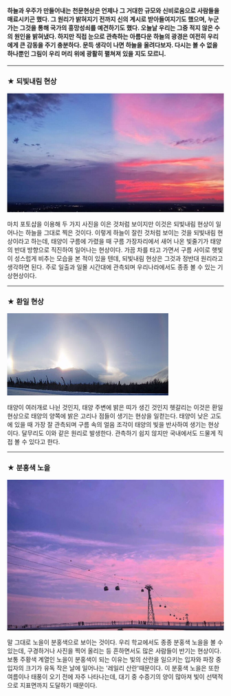 
#### 하늘과 우주가 만들어내는 천문현상은 언제나 그 거대한 규모와 신비로움으로 사람들을 매료시키곤 했다. 그 원리가 밝혀지기 전까지 신의 계시로 받아들여지기도 했으며, 누군가는 그것을 통해 국가의 흥망성쇠를 예견하기도 했다. 오늘날 우리는 그중 적지 않은 수의 원인을 밝혀냈다. 하지만 직접 눈으로 관측하는 아름다운 하늘의 광경은 여전히 우리에게 큰 감동을 주기 충분하다. 문득 생각이 나면 하늘을 올려다보자. 다시는 볼 수 없을 하나뿐인 그림이 우리 머리 위에 광활히 펼쳐져 있을 지도 모르니.
---
### ★ 되빛내림 현상
![되빛내림](/assets/images/되빛내림.jpg)

마치 포토샵을 이용해 두 가지 사진을 이은 것처럼 보이지만 이것은 되빛내림 현상이 일어나는 하늘을 그대로 찍은 것이다. 이렇게 하늘이 잘린 것처럼 보이는 것을 되빛내림 현상이라고 
하는데, 태양이 구름에 가렸을 때 구름 가장자리에서 새어 나온 빛줄기가 태양의 반대 방향으로 직진하여 일어나는 현상이다. 가끔 차를 타고 가면서 구름 사이로 햇빛이 성스럽게 비추는 
모습을 본 적이 있을 텐데, 되빛내림 현상은 그것과 정반대 원리라고 생각하면 된다. 주로 일출과 일몰 시간대에 관측되며 우리나라에서도 종종 볼 수 있는 기상현상이다. 

---
### ★ 환일 현상
![환일현상](/assets/images/환일현상.jpg)

태양이 여러개로 나뉜 것인지, 태양 주변에 밝은 띠가 생긴 것인지 헷갈리는 이것은 환일 현상으로 태양의 양쪽에 밝은 고리나 점들이 생기는 현상을 일컫는다. 태양이 낮은 고도에 있을 때 
가장 잘 관측되며 구름 속의 얼음 조각이 태양의 빛을 반사하여 생기는 현상이다. 달무리도 이와 같은 원리로 발생한다. 관측하기 쉽지 않지만 국내에서도 드물게 직접 볼 수 있다고 한다.

---
### ★ 분홍색 노을
![노을](/assets/images/노을.jpg)

말 그대로 노을이 분홍색으로 보이는 것이다. 우리 학교에서도 종종 분홍색 노을을 볼 수 있는데, 구경하거나 사진을 찍어 올리는 등 흔하면서도 많은 사람들이 반기는 현상이다. 
보통 주황색 계열인 노을이 분홍색이 되는 이유는 빛의 산란을 일으키는 입자와 파장 중 입자의 크기가 유독 작은 날에 일어나는 '레일리 산란'때문이다. 이 분홍색 노을은 또한 여름이나 태풍이 
오기 전에 자주 나타나는데, 대기 중 수증기의 양이 많아져 빛이 선택적으로 지표면까지 도달하기 때문이다.
